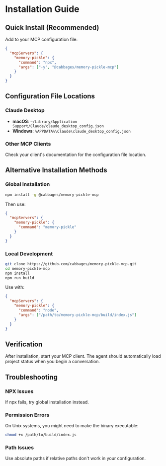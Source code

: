 # Installation Guide

## Quick Install (Recommended)

Add to your MCP configuration file:

```json
{
  "mcpServers": {
    "memory-pickle": {
      "command": "npx",
      "args": ["-y", "@cabbages/memory-pickle-mcp"]
    }
  }
}
```

## Configuration File Locations

### Claude Desktop
- **macOS**: `~/Library/Application Support/Claude/claude_desktop_config.json`
- **Windows**: `%APPDATA%\Claude\claude_desktop_config.json`

### Other MCP Clients
Check your client's documentation for the configuration file location.

## Alternative Installation Methods

### Global Installation
```bash
npm install -g @cabbages/memory-pickle-mcp
```

Then use:
```json
{
  "mcpServers": {
    "memory-pickle": {
      "command": "memory-pickle"
    }
  }
}
```

### Local Development
```bash
git clone https://github.com/cabbages/memory-pickle-mcp.git
cd memory-pickle-mcp
npm install
npm run build
```

Use with:
```json
{
  "mcpServers": {
    "memory-pickle": {
      "command": "node",
      "args": ["/path/to/memory-pickle-mcp/build/index.js"]
    }
  }
}
```

## Verification

After installation, start your MCP client. The agent should automatically load project status when you begin a conversation.

## Troubleshooting

### NPX Issues
If npx fails, try global installation instead.

### Permission Errors
On Unix systems, you might need to make the binary executable:
```bash
chmod +x /path/to/build/index.js
```

### Path Issues
Use absolute paths if relative paths don't work in your configuration.
